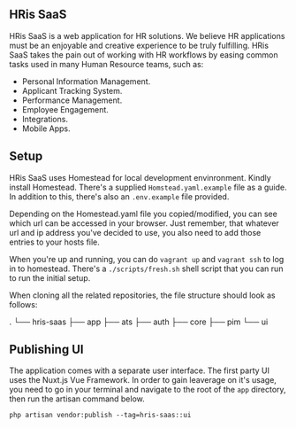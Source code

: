 ## HRis SaaS

HRis SaaS is a web application for HR solutions. We believe HR applications must be an enjoyable and creative experience to be truly fulfilling. HRis SaaS takes the pain out of working with HR workflows by easing common tasks used in many Human Resource teams, such as:

- Personal Information Management.
- Applicant Tracking System.
- Performance Management.
- Employee Engagement.
- Integrations.
- Mobile Apps.

## Setup

HRis SaaS uses Homestead for local development envinronment. Kindly install Homestead. There's a supplied `Homstead.yaml.example` file as a guide. In addition to this, there's also an `.env.example` file provided.

Depending on the Homestead.yaml file you copied/modified, you can see which url can be accessed in your browser. Just remember, that whatever url and ip address you've decided to use, you also need to add those entries to your hosts file.

When you're up and running, you can do `vagrant up` and `vagrant ssh` to log in to homestead. There's a `./scripts/fresh.sh` shell script that you can run to run the initial setup.

When cloning all the related repositories, the file structure should look as follows:

.
└── hris-saas
    ├── app
    ├── ats
    ├── auth
    ├── core
    ├── pim
    └── ui

## Publishing UI

The application comes with a separate user interface. The first party UI uses the Nuxt.js Vue Framework. In order to gain leaverage on it's usage, you need to go in your terminal and navigate to the root of the `app` directory, then run the artisan command below.

`php artisan vendor:publish --tag=hris-saas::ui`
